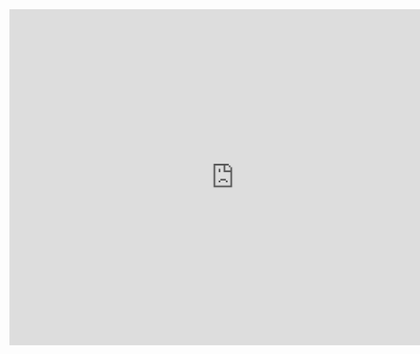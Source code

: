 
<iframe id="embed_dom" name="embed_dom" frameborder="0" style="display:block;width:800px; height:600px;" src="https://www.processon.com/embed/mind/58e66a2be4b0bdbcd9580c97"></iframe>
